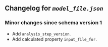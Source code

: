 ## Changelog for *`model_file.json`*

### Minor changes since schema version 1

* Add `analysis_step_version`.
* Add calculated property `input_file_for`.
